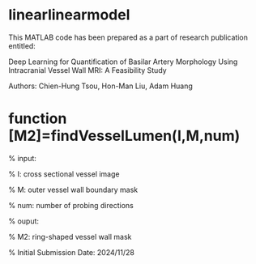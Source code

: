 # linearlinearmodel
This MATLAB code has been prepared as a part of research publication entitled:

Deep Learning for Quantification of Basilar Artery Morphology Using Intracranial Vessel Wall MRI: A Feasibility Study

Authors: Chien-Hung Tsou, Hon-Man Liu, Adam Huang

# function [M2]=findVesselLumen(I,M,num)

% input:

%   I: cross sectional vessel image

%   M: outer vessel wall boundary mask

%   num: number of probing directions

% ouput:

%   M2: ring-shaped vessel wall mask

% Initial Submission Date: 2024/11/28
